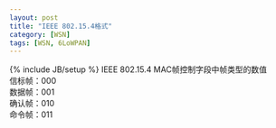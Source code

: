 ```yaml
---
layout: post
title: "IEEE 802.15.4格式"
category: [WSN]
tags: [WSN, 6LoWPAN]
---
```

{% include JB/setup %}
IEEE 802.15.4 MAC帧控制字段中帧类型的数值  
信标帧：000  
数据帧：001  
确认帧：010  
命令帧：011  

